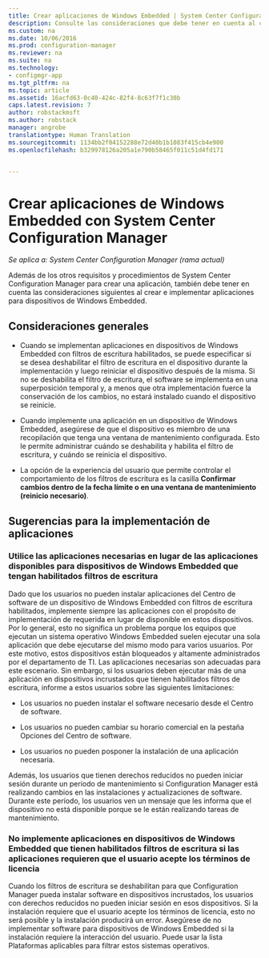 ```yaml
---
title: Crear aplicaciones de Windows Embedded | System Center Configuration Manager
description: Consulte las consideraciones que debe tener en cuenta al crear e implementar aplicaciones para dispositivos de Windows Embedded.
ms.custom: na
ms.date: 10/06/2016
ms.prod: configuration-manager
ms.reviewer: na
ms.suite: na
ms.technology:
- configmgr-app
ms.tgt_pltfrm: na
ms.topic: article
ms.assetid: 16acfd63-0c40-424c-82f4-8c63f7f1c30b
caps.latest.revision: 7
author: robstackmsft
ms.author: robstack
manager: angrobe
translationtype: Human Translation
ms.sourcegitcommit: 1134bb2f04152288e72d40b1b1083f415cb4e900
ms.openlocfilehash: b329978126a205a1e790b58465f011c51d4fd171


---
```

# <a name="create-windows-embedded-applications-with-system-center-configuration-manager"></a>Crear aplicaciones de Windows Embedded con System Center Configuration Manager

*Se aplica a: System Center Configuration Manager (rama actual)*

Además de los otros requisitos y procedimientos de System Center Configuration Manager para crear una aplicación, también debe tener en cuenta las consideraciones siguientes al crear e implementar aplicaciones para dispositivos de Windows Embedded.  

## <a name="general-considerations"></a>Consideraciones generales  

-   Cuando se implementan aplicaciones en dispositivos de Windows Embedded con filtros de escritura habilitados, se puede especificar si se desea deshabilitar el filtro de escritura en el dispositivo durante la implementación y luego reiniciar el dispositivo después de la misma. Si no se deshabilita el filtro de escritura, el software se implementa en una superposición temporal y, a menos que otra implementación fuerce la conservación de los cambios, no estará instalado cuando el dispositivo se reinicie.  

-   Cuando implemente una aplicación en un dispositivo de Windows Embedded, asegúrese de que el dispositivo es miembro de una recopilación que tenga una ventana de mantenimiento configurada. Esto le permite administrar cuándo se deshabilita y habilita el filtro de escritura, y cuándo se reinicia el dispositivo.  

-   La opción de la experiencia del usuario que permite controlar el comportamiento de los filtros de escritura es la casilla **Confirmar cambios dentro de la fecha límite o en una ventana de mantenimiento (reinicio necesario)**.  

## <a name="tips-for-deploying-applications"></a>Sugerencias para la implementación de aplicaciones  

### <a name="use-required-applications-rather-than-available-applications-for-windows-embedded-devices-that-have-write-filters-enabled"></a>Utilice las aplicaciones necesarias en lugar de las aplicaciones disponibles para dispositivos de Windows Embedded que tengan habilitados filtros de escritura  
 Dado que los usuarios no pueden instalar aplicaciones del Centro de software de un dispositivo de Windows Embedded con filtros de escritura habilitados, implemente siempre las aplicaciones con el propósito de implementación de requerida en lugar de disponible en estos dispositivos. Por lo general, esto no significa un problema porque los equipos que ejecutan un sistema operativo Windows Embedded suelen ejecutar una sola aplicación que debe ejecutarse del mismo modo para varios usuarios. Por este motivo, estos dispositivos están bloqueados y altamente administrados por el departamento de TI. Las aplicaciones necesarias son adecuadas para este escenario. Sin embargo, si los usuarios deben ejecutar más de una aplicación en dispositivos incrustados que tienen habilitados filtros de escritura, informe a estos usuarios sobre las siguientes limitaciones:  

-   Los usuarios no pueden instalar el software necesario desde el Centro de software.  

-   Los usuarios no pueden cambiar su horario comercial en la pestaña Opciones del Centro de software.  

-   Los usuarios no pueden posponer la instalación de una aplicación necesaria.  

 Además, los usuarios que tienen derechos reducidos no pueden iniciar sesión durante un período de mantenimiento si Configuration Manager está realizando cambios en las instalaciones y actualizaciones de software. Durante este período, los usuarios ven un mensaje que les informa que el dispositivo no está disponible porque se le están realizando tareas de mantenimiento.  

### <a name="do-not-deploy-applications-to-windows-embedded-devices-that-have-write-filters-enabled-if-the-applications-require-the-user-to-accept-the-license-terms"></a>No implemente aplicaciones en dispositivos de Windows Embedded que tienen habilitados filtros de escritura si las aplicaciones requieren que el usuario acepte los términos de licencia  
 Cuando los filtros de escritura se deshabilitan para que Configuration Manager pueda instalar software en dispositivos incrustados, los usuarios con derechos reducidos no pueden iniciar sesión en esos dispositivos. Si la instalación requiere que el usuario acepte los términos de licencia, esto no será posible y la instalación producirá un error. Asegúrese de no implementar software para dispositivos de Windows Embedded si la instalación requiere la interacción del usuario. Puede usar la lista Plataformas aplicables para filtrar estos sistemas operativos.  



<!--HONumber=Nov16_HO1-->



